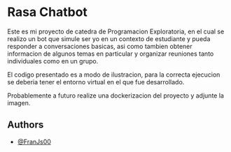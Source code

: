 
# Rasa Chatbot

Este es mi proyecto de catedra de Programacion Exploratoria, en el cual se realizo un bot
que simule ser yo en un contexto de estudiante y pueda responder a conversaciones basicas,
asi como tambien obtener informacion de algunos temas en particular y organizar reuniones tanto
individuales como en un grupo.

El codigo presentado es a modo de ilustracion, para la correcta ejecucion se deberia tener el entorno
virtual en el que fue desarrollado.

Probablemente a futuro realize una dockerizacion del proyecto y adjunte la imagen.



## Authors

- [@FranJs00](https://www.github.com/FranJs00)


